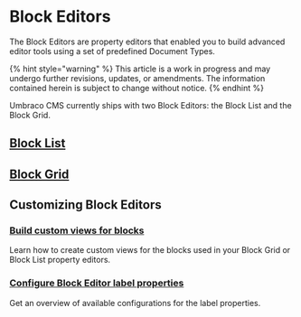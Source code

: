 # Block Editors

The Block Editors are property editors that enabled you to build advanced editor tools using a set of predefined Document Types.

{% hint style="warning" %}
This article is a work in progress and may undergo further revisions, updates, or amendments. The information contained herein is subject to change without notice.
{% endhint %}

Umbraco CMS currently ships with two Block Editors: the Block List and the Block Grid.

## [Block List](block-list-editor.md)

## [Block Grid](block-grid-editor.md)

## Customizing Block Editors

### [Build custom views for blocks](build-custom-view-for-blocks.md)

Learn how to create custom views for the blocks used in your Block Grid or Block List property editors.

### [Configure Block Editor label properties](label-property-configuration.md)

Get an overview of available configurations for the label properties.
